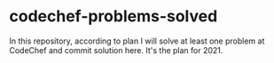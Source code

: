 # codechef-problems-solved
In this repository, according to plan I will solve at least one problem at CodeChef and commit solution here. It's the plan for 2021.

